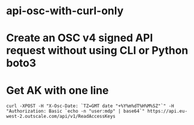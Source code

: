 # api-osc-with-curl-only

# Create an OSC v4 signed API request without using CLI or Python boto3

# Get AK with one line 
```curl -XPOST -H "X-Osc-Date: `TZ=GMT date "+%Y%m%dT%H%M%SZ"`" -H "Authorization: Basic `echo -n "user:mdp" | base64`" https://api.eu-west-2.outscale.com/api/v1/ReadAccessKeys```
